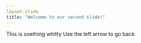 ```yaml
---
layout:slide
title: "Welcome to our second slide!"
---
```

This is soething whitty
Use the left arrow to go back
